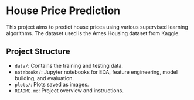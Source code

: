# House Price Prediction

This project aims to predict house prices using various supervised learning algorithms. The dataset used is the Ames Housing dataset from Kaggle.

## Project Structure

- `data/`: Contains the training and testing data.
- `notebooks/`: Jupyter notebooks for EDA, feature engineering, model building, and evaluation.
- `plots/`: Plots saved as images.
- `README.md`: Project overview and instructions.